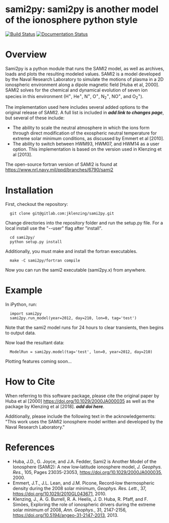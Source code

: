 # sami2py: sami2py is another model of the ionosphere python style

[![Build Status](https://travis-ci.com/jklenzing/sami2py.svg?branch=master)](https://travis-ci.org/jklenzing/sami2py)
[![Documentation Status](https://readthedocs.org/projects/sami2py/badge/?version=latest)](http://pysat.readthedocs.io/en/latest/?badge=latest)

# Overview

Sami2py is a python module that runs the SAMI2 model, as well as archives, loads and plots the resulting modeled values. SAMI2 is a model developed by the Naval Research Laboratory to simulate the motions of plasma in a 2D ionospheric environment along a dipole magnetic field [Huba et al, 2000].  SAMI2 solves for the chemical and dynamical evolution of seven ion species in this environment (H<sup>+</sup>, He<sup>+</sup>, N<sup>+</sup>, O<sup>+</sup>, N<sub>2</sub><sup>+</sup>, NO<sup>+</sup>, and O<sub>2</sub><sup>+</sup>).

The implementation used here includes several added options to the original release of SAMI2.  A full list is included in ***add link to changes page***, but several of these include:
 - The ability to scale the neutral atmosphere in which the ions form through direct modification of the exospheric neutral temperature for extreme solar minimum conditions, as discussed by Emmert et al [2010].  
 - The ability to switch between HWM93, HWM07, and HWM14 as a user option.
 This implementation is based on the version used in Klenzing et al [2013].

 The open-source fortran version of SAMI2 is found at https://www.nrl.navy.mil/ppd/branches/6790/sami2

# Installation

First, checkout the repository:

```
  git clone git@gitlab.com:jklenzing/sami2py.git
```

Change directories into the repository folder and run the setup.py file.  For
a local install use the "--user" flag after "install".

```
  cd sami2py/
  python setup.py install
```

Additionally, you must make and install the fortran executables.

```
  make -C sami2py/fortran compile
```

Now you can run the sami2 executable (sami2py.x) from anywhere.

# Example

In iPython, run:

```
  import sami2py
  sami2py.run_model(year=2012, day=210, lon=0, tag='test')
```
Note that the sami2 model runs for 24 hours to clear transients, then begins to output data.

Now load the resultant data:

```
  ModelRun = sami2py.model(tag='test', lon=0, year=2012, day=210)
```

Plotting features coming soon...

# How to Cite
When referring to this software package, please cite the original paper by Huba et al [2000] https://doi.org/10.1029/2000JA000035 as well as the package by Klenzing et al [2018]. ***add doi here***.

Additionally, please include the following text in the acknowledgements: "This
work uses the SAMI2 ionosphere model written and developed by the Naval Research Laboratory."

# References
- Huba, J.D., G. Joyce, and J.A. Fedder, Sami2 is Another Model of the Ionosphere (SAMI2): A new low‐latitude ionosphere model, *J. Geophys. Res.*, 105, Pages 23035-23053, https://doi.org/10.1029/2000JA000035, 2000.
- Emmert, J.T., J.L. Lean, and J.M. Picone, Record‐low thermospheric density during the 2008 solar minimum, *Geophys. Res. Lett.*, 37, https://doi.org/10.1029/2010GL043671, 2010.
- Klenzing, J., A. G. Burrell, R. A. Heelis, J. D. Huba, R. Pfaff, and F. Simões, Exploring the role of ionospheric drivers during the extreme solar minimum of 2008, *Ann. Geophys.*, 31, 2147-2156, https://doi.org/10.5194/angeo-31-2147-2013, 2013.
